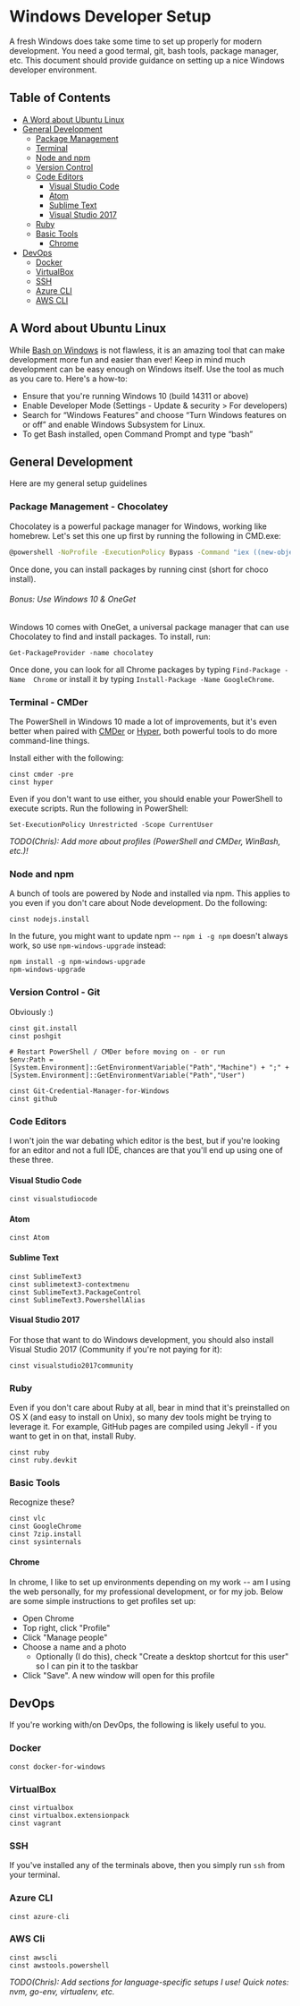 # Windows Developer Setup

A fresh Windows does take some time to set up properly for modern development.
You need a good termal, git, bash tools, package manager, etc. This document 
should provide guidance on setting up a nice Windows developer environment.

## Table of Contents

- [A Word about Ubuntu Linux](#a-word-about-ubuntu-linux)
- [General Development](#general-development)
    - [Package Management](#package-management-chocolatey)
    - [Terminal](#terminal-cmder)
    - [Node and npm](#node-and-npm)
    - [Version Control](#version-control-git)
    - [Code Editors](#code-editors)
        - [Visual Studio Code](#visual-studio-code)
        - [Atom](#atom)
        - [Sublime Text](#sublime-text)
        - [Visual Studio 2017](visual-studio-2017)
    - [Ruby](#ruby)
    - [Basic Tools](#basic-tools)
        - [Chrome](#chrome)
- [DevOps](#devops)
    - [Docker](#docker)
    - [VirtualBox](#virtualbox)
    - [SSH](#ssh)
    - [Azure CLI](#azure-cli)
    - [AWS CLI](#aws-cli)

## A Word about Ubuntu Linux

While [Bash on Windows](https://docs.microsoft.com/en-us/windows/wsl/about) is 
not flawless, it is an amazing tool that can make development more fun and 
easier than ever! Keep in mind much development can be easy enough on Windows 
itself. Use the tool as much as you care to. Here's a how-to:

- Ensure that you're running Windows 10 (build 14311 or above)
- Enable Developer Mode (Settings - Update & security > For developers)
- Search for “Windows Features” and choose “Turn Windows features on or off” 
  and enable Windows Subsystem for Linux.
- To get Bash installed, open Command Prompt and type “bash”

## General Development

Here are my general setup guidelines

### Package Management - Chocolatey

Chocolatey is a powerful package manager for Windows, working like homebrew. 
Let's set this one up first by running the following in CMD.exe:

```bash
@powershell -NoProfile -ExecutionPolicy Bypass -Command "iex ((new-object net.webclient).DownloadString('https://chocolatey.org/install.ps1'))" && SET PATH=%PATH%;%ALLUSERSPROFILE%\chocolatey\bin
```

Once done, you can install packages by running cinst (short for choco install).

###### Bonus: Use Windows 10 & OneGet

Windows 10 comes with OneGet, a universal package manager that can use 
Chocolatey to find and install packages. To install, run:

```
Get-PackageProvider -name chocolatey
```

Once done, you can look for all Chrome packages by typing `Find-Package -Name 
Chrome` or install it by typing `Install-Package -Name GoogleChrome`.

### Terminal - CMDer

The PowerShell in Windows 10 made a lot of improvements, but it's even better 
when paired with [CMDer](https://github.com/cmderdev/cmder) or 
[Hyper](https://hyper.is/), both powerful tools to do more command-line things.

Install either with the following:

```
cinst cmder -pre
cinst hyper
```

Even if you don't want to use either, you should enable your PowerShell to 
execute scripts. Run the following in PowerShell:

```
Set-ExecutionPolicy Unrestricted -Scope CurrentUser
```

_TODO(Chris): Add more about profiles (PowerShell and CMDer, WinBash, etc.)!_

### Node and npm

A bunch of tools are powered by Node and installed via npm. This applies to you 
even if you don't care about Node development. Do the following:

```
cinst nodejs.install
```

In the future, you might want to update npm -- `npm i -g npm` doesn't always 
work, so use `npm-windows-upgrade` instead:

```
npm install -g npm-windows-upgrade
npm-windows-upgrade
```

### Version Control - Git

Obviously :)

```
cinst git.install
cinst poshgit

# Restart PowerShell / CMDer before moving on - or run
$env:Path = [System.Environment]::GetEnvironmentVariable("Path","Machine") + ";" + [System.Environment]::GetEnvironmentVariable("Path","User")

cinst Git-Credential-Manager-for-Windows
cinst github
```

### Code Editors

I won't join the war debating which editor is the best, but if you're looking 
for an editor and not a full IDE, chances are that you'll end up using one of 
these three.

#### Visual Studio Code

```
cinst visualstudiocode
```

#### Atom

```
cinst Atom
```

#### Sublime Text

```
cinst SublimeText3
cinst sublimetext3-contextmenu
cinst SublimeText3.PackageControl
cinst SublimeText3.PowershellAlias
```

#### Visual Studio 2017

For those that want to do Windows development, you should also install Visual 
Studio 2017 (Community if you're not paying for it):

```
cinst visualstudio2017community
```

### Ruby

Even if you don't care about Ruby at all, bear in mind that it's preinstalled 
on OS X (and easy to install on Unix), so many dev tools might be trying to 
leverage it. For example, GitHub pages are compiled using Jekyll - if you want 
to get in on that, install Ruby.

```
cinst ruby
cinst ruby.devkit
```

### Basic Tools

Recognize these?

```
cinst vlc
cinst GoogleChrome
cinst 7zip.install
cinst sysinternals
```

#### Chrome

In chrome, I like to set up environments depending on my work -- am I using the
web personally, for my professional development, or for my job. Below are some
simple instructions to get profiles set up:

- Open Chrome
- Top right, click "Profile"
- Click "Manage people"
- Choose a name and a photo
    - Optionally (I do this), check "Create a desktop shortcut for this user" 
      so I can pin it to the taskbar
- Click "Save". A new window will open for this profile

## DevOps

If you're working with/on DevOps, the following is likely useful to you.

### Docker

```
const docker-for-windows
```

### VirtualBox

```
cinst virtualbox
cinst virtualbox.extensionpack
cinst vagrant
```

### SSH

If you've installed any of the terminals above, then you simply run `ssh` from 
your terminal.

### Azure CLI

```
cinst azure-cli
```

### AWS Cli

```
cinst awscli
cinst awstools.powershell
```

_TODO(Chris): Add sections for language-specific setups I use! Quick notes: nvm, go-env, virtualenv, etc._